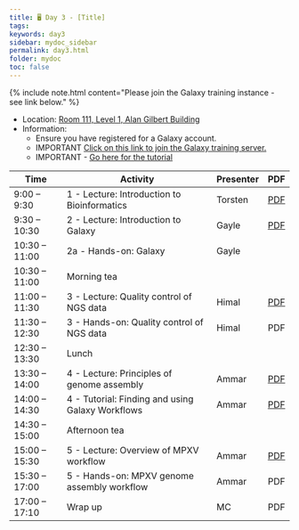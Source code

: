 ```yaml
---
title: 🖥️ Day 3 - [Title]
tags: 
keywords: day3
sidebar: mydoc_sidebar
permalink: day3.html
folder: mydoc
toc: false
---
```


<style>
.result {
background-color: #f0f0f0;
border: 1px solid #dedede;
padding: 10px;
margin-top: 10px;
margin-bottom: 10px;
}
</style>

{% include note.html content="Please join the Galaxy training instance - see link below." %}


- Location: [Room 111, Level 1, Alan Gilbert Building](https://maps.unimelb.edu.au/point?identifier=PAR;104;1;111)
- Information:
  - Ensure you have registered for a Galaxy account.
  - IMPORTANT [Click on this link to join the Galaxy training server.](https://usegalaxy.org.au/join-training/vidrl-cpg-mpxv-2025/)
  - IMPORTANT - [Go here for the tutorial](https://training.galaxyproject.org/training-material/topics/sequence-analysis/tutorials/mapping/tutorial.html)

| **Time**         | **Activity**                                         | **Presenter**  | **PDF** |
|------------------|-----------------------------------------------------|-----------------|---------|
| 9:00 – 9:30      | 1 - Lecture: Introduction to Bioinformatics        | Torsten         | [PDF](https://raw.githubusercontent.com/vidrl/training-mpxv-2025/refs/heads/main/pdf/1_Intro%20to%20bioinformatics.pdf)     |
| 9:30 – 10:30     | 2 - Lecture: Introduction to Galaxy                | Gayle           | [PDF](https://raw.githubusercontent.com/vidrl/training-mpxv-2025/refs/heads/main/pdf/2_Galaxy_Australia_Introduction_Doherty.compressed.pdf)     |
| 10:30 – 11:00    | 2a - Hands-on: Galaxy                               | Gayle          |       |
| 10:30 – 11:00    | Morning tea                                        |                 |       |
| 11:00 – 11:30    | 3 - Lecture: Quality control of NGS data           | Himal           | [PDF](https://raw.githubusercontent.com/vidrl/training-mpxv-2025/refs/heads/main/pdf/Lecture%203%20-%20QC%20of%20NGS%20data_edited_v2.pdf)     |
| 11:30 – 12:30    | 3 - Hands-on: Quality control of NGS data          | Himal           | PDF     |
| 12:30 – 13:30    | Lunch                                              |                 |      |
| 13:30 – 14:00    | 4 - Lecture: Principles of genome assembly         | Ammar           | [PDF](https://raw.githubusercontent.com/vidrl/training-mpxv-2025/refs/heads/main/pdf/Lecture%204%20-%20Principles%20of%20genome%20assembly.pdf)     |
| 14:00 – 14:30    | 4 - Tutorial: Finding and using Galaxy Workflows   | Ammar           | [PDF](https://raw.githubusercontent.com/vidrl/training-mpxv-2025/refs/heads/main/pdf/Lecture%204%20-%20Tutorial%20-%20Finding%20and%20using%20galaxy%20workflows.pdf)     |
| 14:30 – 15:00    | Afternoon tea                                      |                 |      |
| 15:00 – 15:30    | 5 - Lecture: Overview of MPXV workflow             | Ammar           | [PDF](https://github.com/vidrl/training-mpxv-2025/raw/refs/heads/main/pdf/Lecture%205%20-%20MPXV%20genome%20assembly%20workflow.pdf)     |
| 15:30 – 17:00    | 5 - Hands-on: MPXV genome assembly workflow         | Ammar          | PDF     | 
| 17:00 – 17:10    | Wrap up                                            | MC              | PDF     |
